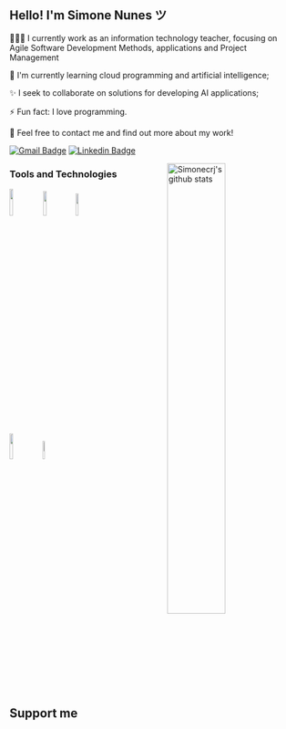 <!-- Your title -->
## Hello! I'm Simone Nunes ツ

👩🏻‍💻 I currently work as an information technology teacher, focusing on Agile Software Development Methods, applications and Project Management

🌱 I'm currently learning cloud programming and artificial intelligence;

✨ I seek to collaborate on solutions for developing AI applications;

⚡️ Fun fact: I love programming.

💬 Feel free to contact me and find out more about my work!

[![Gmail Badge](https://img.shields.io/badge/-simonecrj@gmail.com-D14836?style=for-the-badge&logo=gmail&logoColor=white)](mailto:simonecrj@gmail.com "Connect via Email")
[![Linkedin Badge](https://img.shields.io/badge/LinkedIn-0077B5?style=for-the-badge&logo=linkedin&logoColor=white)](https://www.linkedin.com/in/simonenunes/)




<!-- Your github readme stats
You can use this api: https://github.com/simonecrj/github-readme-stats
-->
<p>
  <a href="https://github.com/simonecrj/plant_watering">
    <img width="45%" align="right" alt="Simonecrj's github stats" src="https://github-readme-stats.vercel.app/api?username=simonecrj&show_icons=true&hide_border=true" />
  </a>

  <!-- Your languages and tools. Be careful with the alignment. 
  You can use this sites to get logos: https://www.vectorlogo.zone or https://simpleicons.org/
  -->
   ### Tools and Technologies
   <span><img width="11%" src="https://img.shields.io/badge/Python-3776AB?style=for-the-badge&logo=python&logoColor=white"/></span>
   <img width="10.5%"  src="https://img.shields.io/badge/-FF3621?style=for-the-badge&logo=php&logoColor=white"/>
   <span><img width="10%" src="https://img.shields.io/badge/MySQL-005C84?style=for-the-badge&logo=mysql&logoColor=white"/></span>
  <br/>
  <img width="10.7%" src="https://img.shields.io/badge/Java-ED8B00-E97627?style=for-the-badge&logo=java&logoColor=white"/>
  <img width="9%" src="https://img.shields.io/badge/Agil-00979D?style=for-the-badge&logo=Agil&logoColor=white"/>
</p>
<br />

<!-- Your hits or visitors
site: http://hits.dwyl.com or https://visitor-badge.glitch.me
Both apis are in trouble due to the number of requests, if you know any other to register visitors, great

<p align="center">
  <img alt="ViewCount" src="https://views.whatilearened.today/views/github/simonecrj/simonecrj.svg" />
</p>-->


## Support me
<!-- Your support, if you have it 
I created these images, feel free to use them.
-->
<p align="center">

 <!-- <a href="https://www.buymeacoffee.com/onimur" target="_blank">
      <img width="18%" alt="Buy me a coffee" src="https://raw.githubusercontent.com/onimur/.github/master/.resources/support-buy-coffee.png"/>
  </a>-->
</p>

 
